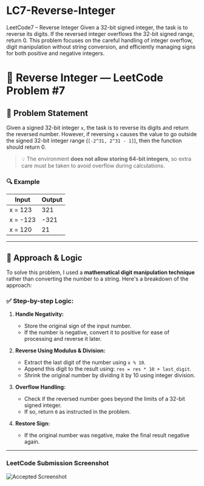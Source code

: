 # LC7-Reverse-Integer
LeetCode7 – Reverse Integer  Given a 32-bit signed integer, the task is to reverse its digits. If the reversed integer overflows the 32-bit signed range, return 0. This problem focuses on the careful handling of integer overflow, digit manipulation without string conversion, and efficiently managing signs for both positive and negative integers.

# 🚀 Reverse Integer — LeetCode Problem #7

## 🧩 Problem Statement

Given a signed 32-bit integer `x`, the task is to reverse its digits and return the reversed number. However, if reversing `x` causes the value to go outside the signed 32-bit integer range (`[-2^31, 2^31 - 1]`), then the function should return 0.

> 💡 The environment **does not allow storing 64-bit integers**, so extra care must be taken to avoid overflow during calculations.

### 🔍 Example

| Input    | Output |
|----------|--------|
| x = 123  | 321    |
| x = -123 | -321   |
| x = 120  | 21     |

---

## 🧠 Approach & Logic

To solve this problem, I used a **mathematical digit manipulation technique** rather than converting the number to a string. Here's a breakdown of the approach:

### ✅ Step-by-step Logic:

1. **Handle Negativity:**
   - Store the original sign of the input number.
   - If the number is negative, convert it to positive for ease of processing and reverse it later.

2. **Reverse Using Modulus & Division:**
   - Extract the last digit of the number using `x % 10`.
   - Append this digit to the result using: `res = res * 10 + last_digit`.
   - Shrink the original number by dividing it by 10 using integer division.

3. **Overflow Handling:**
   - Check if the reversed number goes beyond the limits of a 32-bit signed integer.
   - If so, return `0` as instructed in the problem.

4. **Restore Sign:**
   - If the original number was negative, make the final result negative again.

---

### LeetCode Submission Screenshot
![Accepted Screenshot](./screenshot/lc7-accepted-code.png)
